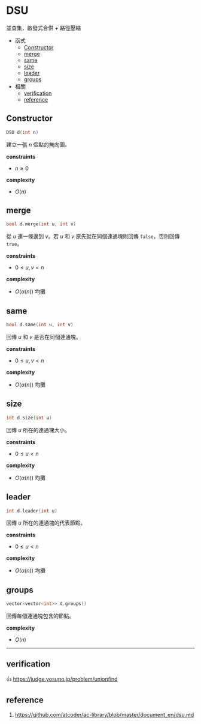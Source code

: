 # DSU

並查集，啟發式合併 + 路徑壓縮

- 函式
    - [Constructor](##Constructor)
    - [merge](##merge)
    - [same](##same)
    - [size](##size)
    - [leader](##leader)
    - [groups](##groups)
- 相關
    - [verification](##verification)
    - [reference](##reference)

## Constructor

```cpp
DSU d(int n)
```

建立一張 $n$ 個點的無向圖。

**constraints**

- $n \geq 0$

**complexity**

- $O(n)$

## merge

```cpp
bool d.merge(int u, int v)
```

從 $u$ 連一條邊到 $v$。若 $u$ 和 $v$ 原先就在同個連通塊則回傳 `false`，否則回傳 `true`。

**constraints**

- $0 \leq u, v < n$

**complexity**

- $O(\alpha(n))$ 均攤

## same

```cpp
bool d.same(int u, int v)
```

回傳 $u$ 和 $v$ 是否在同個連通塊。

**constraints**

- $0 \leq u, v < n$

**complexity**

- $O(\alpha(n))$ 均攤

## size

```cpp
int d.size(int u)
```

回傳 $u$ 所在的連通塊大小。

**constraints**

- $0 \leq u < n$

**complexity**

- $O(\alpha(n))$ 均攤

## leader

```cpp
int d.leader(int u)
```

回傳 $u$ 所在的連通塊的代表節點。

**constraints**

- $0 \leq u < n$

**complexity**

- $O(\alpha(n))$ 均攤

## groups

```cpp
vector<vector<int>> d.groups()
```

回傳每個連通塊包含的節點。

**complexity**

- $O(n)$

---

## verification

:thumbsup: https://judge.yosupo.jp/problem/unionfind

## reference

1. https://github.com/atcoder/ac-library/blob/master/document_en/dsu.md